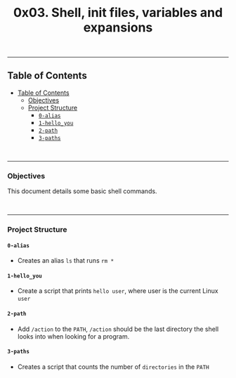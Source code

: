 <div align="center">
  <br>
  <h1><b>0x03. Shell, init files, variables and expansions</b></h1>
</div>
<br />

---
## Table of Contents

- [Table of Contents](#table-of-contents)
  - [Objectives](#objectives)
  - [Project Structure](#project-structure)
    - [`0-alias`](#0-alias)
    - [`1-hello_you`](#1-hello_you)
    - [`2-path`](#2-path)
    - [`3-paths`](#3-paths)


<br />

---

### Objectives

This document details some basic shell commands.

<br />

---

### Project Structure

#### `0-alias` 
- Creates an alias `ls` that runs `rm *` 

#### `1-hello_you` 
- Create a script that prints `hello user`, where user is the current Linux `user`
  
#### `2-path` 
- Add `/action` to the `PATH`, `/action` should be the last directory the shell looks into when looking for a program.

#### `3-paths` 	
- Creates a script that counts the number of `directories` in the `PATH`